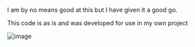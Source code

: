 I am by no means good at this but I have given it a good go.

This code is as is and was developed for use in my own project

![image](https://github.com/user-attachments/assets/fd8e73b6-565c-4ce3-9b2b-686408c07679)
